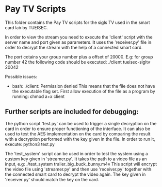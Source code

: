 Pay TV Scripts
==============

This folder contains the Pay TV scripts for the sigls TV used in the smart card
lab by TUEISEC.

In order to view the stream you need to execute the 'client' script with the
server name and port given as parameters. It uses the 'receiver.py' file in
order to decrypt the stream with the help of a connected smart card.

The port cotains your group number plus a offset of 20000.
E.g: for group number 42 the following code should be executed:
    ./client tueisec-sigltv 20042

Possible issues:
* bash: ./client: Permission denied
    This means that the file does not have the executable flag set. First allow
    execution of the file as a program by running:
        chmod a+x client


Further scripts are included for debugging:
-------------------------------------------

The python script 'test.py' can be used to trigger a single decryption on the
card in order to ensure proper functioning of the interface. It can also be used
to test the AES implementation on the card by comparing the result with a
decryption performed with the key given in the file.
In order to run it, execute:
    python3 test.py


The 'test_system' script can be used in order to test the system using a custom
key given in 'streamer.py'. It takes the path to a video file as an input, e.g:
    ./test_system trailer_big_buck_bunny.m4v 
This script will encrypt the video file using 'streamer.py' and then use
'receiver.py' together with the connected smart card to decrypt the video again.
The key given in 'receiver.py' should match the key on the card.
